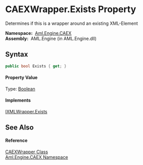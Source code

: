 CAEXWrapper.Exists Property
===========================
Determines if this is a wrapper around an existing XML-Element

  **Namespace:**  [Aml.Engine.CAEX][1]  
  **Assembly:**  AML.Engine (in AML.Engine.dll)

Syntax
------

```csharp
public bool Exists { get; }
```

#### Property Value
Type: [Boolean][2]
#### Implements
[IXMLWrapper.Exists][3]  


See Also
--------

#### Reference
[CAEXWrapper Class][4]  
[Aml.Engine.CAEX Namespace][1]  

[1]: ../README.md
[2]: https://docs.microsoft.com/dotnet/api/system.boolean
[3]: ../../Aml.Engine.XML/IXMLWrapper/Exists.md
[4]: README.md
[5]: https://www.automationml.org
[6]: ../../icons/logoShade.png